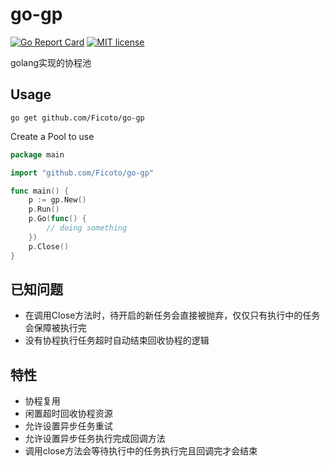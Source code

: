 # go-gp
[![Go Report Card](https://goreportcard.com/badge/github.com/Ficoto/go-gp)](https://goreportcard.com/report/github.com/Ficoto/go-gp)
[![MIT license](http://img.shields.io/badge/license-MIT-9d1f14)](http://opensource.org/licenses/MIT)

golang实现的协程池

## Usage
```
go get github.com/Ficoto/go-gp
```
Create a Pool to use
```go
package main

import "github.com/Ficoto/go-gp"

func main() {
	p := gp.New()
	p.Run()
	p.Go(func() {
		// doing something
	})
	p.Close()
}
```

## 已知问题
 - 在调用Close方法时，待开启的新任务会直接被抛弃，仅仅只有执行中的任务会保障被执行完
 - 没有协程执行任务超时自动结束回收协程的逻辑

## 特性
 - 协程复用
 - 闲置超时回收协程资源
 - 允许设置异步任务重试
 - 允许设置异步任务执行完成回调方法
 - 调用close方法会等待执行中的任务执行完且回调完才会结束
